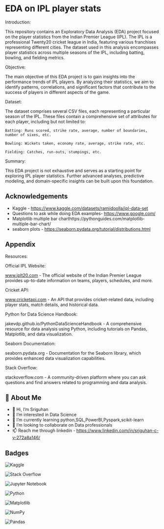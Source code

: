 
# EDA on IPL player stats

Introduction:

This repository contains an Exploratory Data Analysis (EDA) project focused on the player statistics from the Indian Premier League (IPL). The IPL is a professional Twenty20 cricket league in India, featuring various franchises representing different cities. The dataset used in this analysis encompasses player statistics across multiple seasons of the IPL, including batting, bowling, and fielding metrics.

Objective:

The main objective of this EDA project is to gain insights into the performance trends of IPL players. By analyzing their statistics, we aim to identify patterns, correlations, and significant factors that contribute to the success of players in different aspects of the game.

Dataset:

The dataset comprises several CSV files, each representing a particular season of the IPL. These files contain a comprehensive set of attributes for each player, including but not limited to:

    Batting: Runs scored, strike rate, average, number of boundaries, number of sixes, etc.

    Bowling: Wickets taken, economy rate, average, strike rate, etc.

    Fielding: Catches, run-outs, stumpings, etc.

Summary:

This EDA project is not exhaustive and serves as a starting point for exploring IPL player statistics. Further advanced analyses, predictive modeling, and domain-specific insights can be built upon this foundation.
## Acknowledgements

 - Kaggle - https://www.kaggle.com/datasets/ramjidoolla/ipl-data-set
 - Questions to ask while doing EDA examples- https://www.google.com/
 - Matplotlib multiple bar charthttps://pythonguides.com/matplotlib-multiple-bar-chart/
 - seaborn plots - https://seaborn.pydata.org/tutorial/distributions.html


## Appendix

Resources:

Official IPL Website:

www.iplt20.com - The official website of the Indian Premier League provides up-to-date information on teams, players, schedules, and more.

Cricket API: 

www.cricketapi.com - An API that provides cricket-related data, including player stats, match details, and historical data.

Python for Data Science Handbook: 

jakevdp.github.io/PythonDataScienceHandbook - A comprehensive resource for data analysis using Python, including tutorials on Pandas, Matplotlib, and data visualization.

Seaborn Documentation: 

seaborn.pydata.org - Documentation for the Seaborn library, which provides enhanced data visualization capabilities.

Stack Overflow: 

stackoverflow.com - A community-driven platform where you can ask questions and find answers related to programming and data analysis.

## 🚀 About Me

- 👋 Hi, I’m Sriguhan
- 👀 I’m interested in Data Science
- 🌱 I’m currently learning python,SQL,PowerBI,Pyspark,scikit-learn
- 💞️ I’m looking to collaborate on Data professionals
- 📫 Reach me through linkedin - https://www.linkedin.com/in/sriguhan-c-v-272a8a146/


## Badges

![Kaggle](https://img.shields.io/badge/Kaggle-035a7d?style=for-the-badge&logo=kaggle&logoColor=white)

![Stack Overflow](https://img.shields.io/badge/-Stackoverflow-FE7A16?style=for-the-badge&logo=stack-overflow&logoColor=white)	

![Jupyter Notebook](https://img.shields.io/badge/jupyter-%23FA0F00.svg?style=for-the-badge&logo=jupyter&logoColor=white)

![Python](https://img.shields.io/badge/python-3670A0?style=for-the-badge&logo=python&logoColor=ffdd54)

![Matplotlib](https://img.shields.io/badge/Matplotlib-%23ffffff.svg?style=for-the-badge&logo=Matplotlib&logoColor=black)

![NumPy](https://img.shields.io/badge/numpy-%23013243.svg?style=for-the-badge&logo=numpy&logoColor=white)

![Pandas](https://img.shields.io/badge/pandas-%23150458.svg?style=for-the-badge&logo=pandas&logoColor=white)
